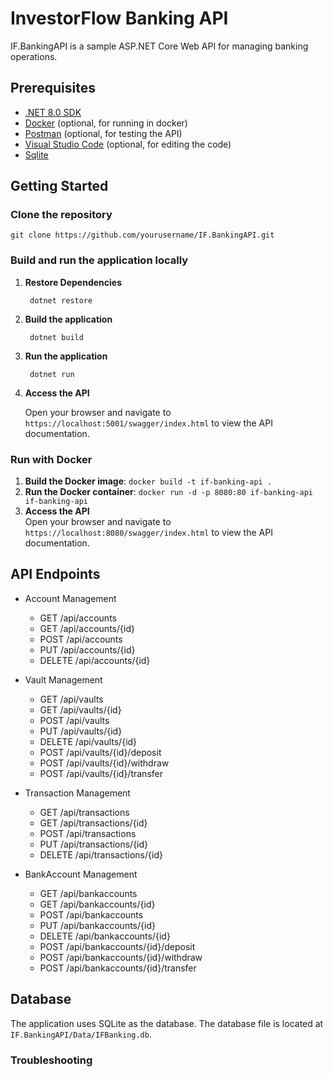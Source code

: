 # InvestorFlow Banking API
IF.BankingAPI is a sample ASP.NET Core Web API for managing banking operations.

## Prerequisites

- [.NET 8.0 SDK](https://dotnet.microsoft.com/en-us/download/dotnet/8.0)
- [Docker](https://www.docker.com/get-started) (optional, for running in docker)
- [Postman](https://www.postman.com/downloads/) (optional, for testing the API)
- [Visual Studio Code](https://code.visualstudio.com/download) (optional, for editing the code)
- [Sqlite](https://www.sqlite.org/download.html)

## Getting Started

### Clone the repository

```git clone https://github.com/yourusername/IF.BankingAPI.git```

### Build and run the application locally

1. **Restore Dependencies**

	``` dotnet restore```

2. **Build the application**

	``` dotnet build```

3. **Run the application**

	``` dotnet run```

4. **Access the API**		
   
   Open your browser and navigate to `https://localhost:5001/swagger/index.html` to view the API documentation.

### Run with Docker
1. **Build the Docker image**:
	```docker build -t if-banking-api .```
2. **Run the Docker container**:
	```docker run -d -p 8080:80 if-banking-api if-banking-api```
1. **Access the API**		
   Open your browser and navigate to `https://localhost:8080/swagger/index.html` to view the API documentation.

## API Endpoints

- Account Management
	- GET /api/accounts
	- GET /api/accounts/{id}
	- POST /api/accounts
	- PUT /api/accounts/{id}
	- DELETE /api/accounts/{id}

- Vault Management
	- GET /api/vaults
	- GET /api/vaults/{id}
	- POST /api/vaults
	- PUT /api/vaults/{id}
	- DELETE /api/vaults/{id}
	- POST /api/vaults/{id}/deposit
	- POST /api/vaults/{id}/withdraw
	- POST /api/vaults/{id}/transfer

- Transaction Management
	- GET /api/transactions
	- GET /api/transactions/{id}
	- POST /api/transactions
	- PUT /api/transactions/{id}
	- DELETE /api/transactions/{id}

- BankAccount Management
	- GET /api/bankaccounts
	- GET /api/bankaccounts/{id}
	- POST /api/bankaccounts
	- PUT /api/bankaccounts/{id}
	- DELETE /api/bankaccounts/{id}
	- POST /api/bankaccounts/{id}/deposit
	- POST /api/bankaccounts/{id}/withdraw
	- POST /api/bankaccounts/{id}/transfer

## Database

The application uses SQLite as the database. The database file is located at `IF.BankingAPI/Data/IFBanking.db`.

### Troubleshooting




	